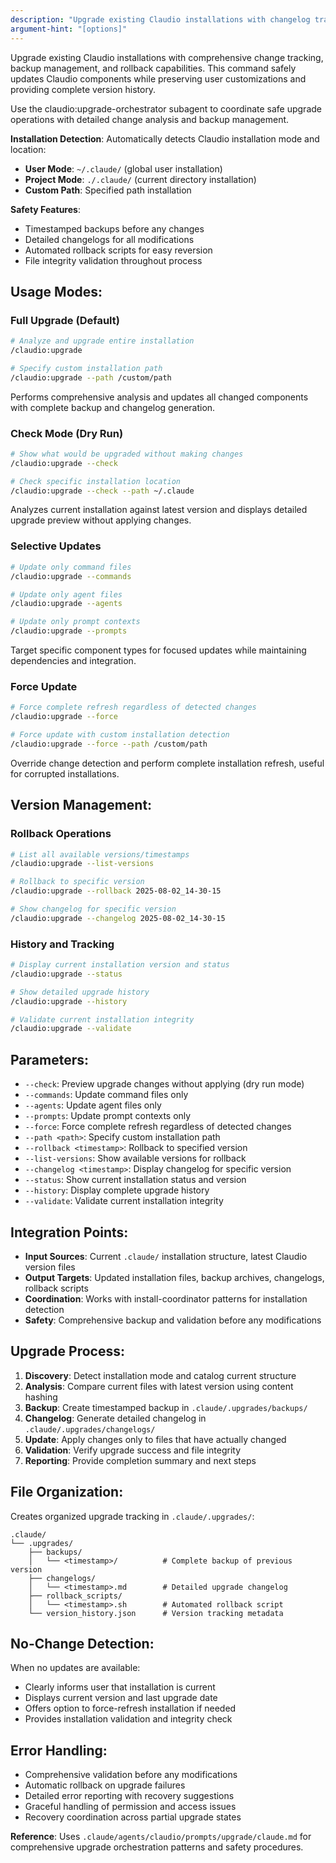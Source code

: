 ```yaml
---
description: "Upgrade existing Claudio installations with changelog tracking and rollback support"
argument-hint: "[options]"
---
```


Upgrade existing Claudio installations with comprehensive change tracking, backup management, and rollback capabilities. This command safely updates Claudio components while preserving user customizations and providing complete version history.

Use the claudio:upgrade-orchestrator subagent to coordinate safe upgrade operations with detailed change analysis and backup management.

**Installation Detection**: Automatically detects Claudio installation mode and location:
- **User Mode**: `~/.claude/` (global user installation)
- **Project Mode**: `./.claude/` (current directory installation)  
- **Custom Path**: Specified path installation

**Safety Features**: 
- Timestamped backups before any changes
- Detailed changelogs for all modifications
- Automated rollback scripts for easy reversion
- File integrity validation throughout process

## Usage Modes:

### Full Upgrade (Default)
```bash
# Analyze and upgrade entire installation
/claudio:upgrade

# Specify custom installation path
/claudio:upgrade --path /custom/path
```
Performs comprehensive analysis and updates all changed components with complete backup and changelog generation.

### Check Mode (Dry Run)
```bash
# Show what would be upgraded without making changes
/claudio:upgrade --check

# Check specific installation location
/claudio:upgrade --check --path ~/.claude
```
Analyzes current installation against latest version and displays detailed upgrade preview without applying changes.

### Selective Updates
```bash
# Update only command files
/claudio:upgrade --commands

# Update only agent files  
/claudio:upgrade --agents

# Update only prompt contexts
/claudio:upgrade --prompts
```
Target specific component types for focused updates while maintaining dependencies and integration.

### Force Update
```bash
# Force complete refresh regardless of detected changes
/claudio:upgrade --force

# Force update with custom installation detection
/claudio:upgrade --force --path /custom/path
```
Override change detection and perform complete installation refresh, useful for corrupted installations.

## Version Management:

### Rollback Operations
```bash
# List all available versions/timestamps
/claudio:upgrade --list-versions

# Rollback to specific version
/claudio:upgrade --rollback 2025-08-02_14-30-15

# Show changelog for specific version
/claudio:upgrade --changelog 2025-08-02_14-30-15
```

### History and Tracking
```bash
# Display current installation version and status
/claudio:upgrade --status

# Show detailed upgrade history
/claudio:upgrade --history

# Validate current installation integrity
/claudio:upgrade --validate
```

## Parameters:
- `--check`: Preview upgrade changes without applying (dry run mode)
- `--commands`: Update command files only
- `--agents`: Update agent files only  
- `--prompts`: Update prompt contexts only
- `--force`: Force complete refresh regardless of detected changes
- `--path <path>`: Specify custom installation path
- `--rollback <timestamp>`: Rollback to specified version
- `--list-versions`: Show available versions for rollback
- `--changelog <timestamp>`: Display changelog for specific version
- `--status`: Show current installation status and version
- `--history`: Display complete upgrade history
- `--validate`: Validate current installation integrity

## Integration Points:
- **Input Sources**: Current `.claude/` installation structure, latest Claudio version files
- **Output Targets**: Updated installation files, backup archives, changelogs, rollback scripts
- **Coordination**: Works with install-coordinator patterns for installation detection
- **Safety**: Comprehensive backup and validation before any modifications

## Upgrade Process:
1. **Discovery**: Detect installation mode and catalog current structure
2. **Analysis**: Compare current files with latest version using content hashing
3. **Backup**: Create timestamped backup in `.claude/.upgrades/backups/`
4. **Changelog**: Generate detailed changelog in `.claude/.upgrades/changelogs/`
5. **Update**: Apply changes only to files that have actually changed
6. **Validation**: Verify upgrade success and file integrity
7. **Reporting**: Provide completion summary and next steps

## File Organization:
Creates organized upgrade tracking in `.claude/.upgrades/`:
```
.claude/
└── .upgrades/
    ├── backups/
    │   └── <timestamp>/          # Complete backup of previous version
    ├── changelogs/
    │   └── <timestamp>.md        # Detailed upgrade changelog
    ├── rollback_scripts/
    │   └── <timestamp>.sh        # Automated rollback script
    └── version_history.json      # Version tracking metadata
```

## No-Change Detection:
When no updates are available:
- Clearly informs user that installation is current
- Displays current version and last upgrade date
- Offers option to force-refresh installation if needed
- Provides installation validation and integrity check

## Error Handling:
- Comprehensive validation before any modifications
- Automatic rollback on upgrade failures
- Detailed error reporting with recovery suggestions
- Graceful handling of permission and access issues
- Recovery coordination across partial upgrade states

**Reference**: Uses `.claude/agents/claudio/prompts/upgrade/claude.md` for comprehensive upgrade orchestration patterns and safety procedures.